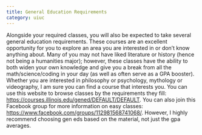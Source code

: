 ```yaml
---
title: General Education Requirements
category: uiuc
---
```


Alongside your required classes, you will also be expected to take several general 
education requirements. These courses are an excellent opportunity for you to explore
an area you are interested in or don’t know anything about. Many of you may not have 
liked literature or history (hence not being a humanities major); however, these 
classes have the ability to both widen your own knowledge and give you a break from all
the math/science/coding in your day (as well as often serve as a GPA booster). Whether 
you are interested in philosophy or psychology, mythology or videography, I am sure you 
can find a course that interests you. You can use this website to browse classes by the 
requirements they fill: https://courses.illinois.edu/gened/DEFAULT/DEFAULT. You can also 
join this Facebook group for more information on easy classes: 
https://www.facebook.com/groups/112981568741068/. However, I highly recommend choosing gen
eds based on the material, not just the gpa averages. 

